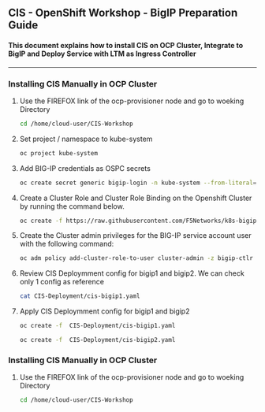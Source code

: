 ## CIS - OpenShift Workshop - BigIP Preparation Guide

#### This document explains how to install CIS on OCP Cluster, Integrate to BigIP and Deploy Service with LTM as Ingress Controller

---

### Installing CIS Manually in OCP Cluster

1. Use the FIREFOX link of the ocp-provisioner node and go to woeking Directory
   ```bash
   cd /home/cloud-user/CIS-Workshop
   ```
2. Set project / namespace to kube-system
   ```bash
   oc project kube-system
   ```
3. Add BIG-IP credentials as OSPC secrets
   ```bash
   oc create secret generic bigip-login -n kube-system --from-literal=username=admin --from-literal=password=f5demo#1
   ```
4. Create a Cluster Role and Cluster Role Binding on the Openshift Cluster by running the command below.
   ```bash
   oc create -f https://raw.githubusercontent.com/F5Networks/k8s-bigip-ctlr/2.x-master/docs/config_examples/rbac/openshift_rbac.yaml
   ```
5. Create the Cluster admin privileges for the BIG-IP service account user with the following command:
   ```bash
   oc adm policy add-cluster-role-to-user cluster-admin -z bigip-ctlr -n kube-system
   ```
6. Review CIS Deploymment config for bigip1 and bigip2. We can check only 1 config as reference
   ```bash
   cat CIS-Deployment/cis-bigip1.yaml
   ```
6. Apply CIS Deploymment config for bigip1 and bigip2
   ```bash
   oc create -f  CIS-Deployment/cis-bigip1.yaml
   
   oc create -f  CIS-Deployment/cis-bigip2.yaml
   ```
   
### Installing CIS Manually in OCP Cluster

1. Use the FIREFOX link of the ocp-provisioner node and go to woeking Directory
   ```bash
   cd /home/cloud-user/CIS-Workshop
   ```
   

